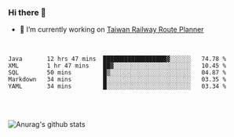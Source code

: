 ### Hi there 👋

- 🔭 I’m currently working on [Taiwan Railway Route Planner](https://github.com/Taiwan-Railway-Route-Planner)

<br/>

<!--START_SECTION:waka-->
```text
Java       12 hrs 47 mins  ██████████████████▓░░░░░░   74.78 % 
XML        1 hr 47 mins    ██▓░░░░░░░░░░░░░░░░░░░░░░   10.45 % 
SQL        50 mins         █▒░░░░░░░░░░░░░░░░░░░░░░░   04.87 % 
Markdown   34 mins         █░░░░░░░░░░░░░░░░░░░░░░░░   03.35 % 
YAML       34 mins         █░░░░░░░░░░░░░░░░░░░░░░░░   03.34 % 
```
<!--END_SECTION:waka-->

<br/>
<br/>

![Anurag's github stats](https://github-readme-stats.vercel.app/api?username=DepickereSven&show_icons=true&theme=tokyonight)



<!--
**DepickereSven/DepickereSven** is a ✨ _special_ ✨ repository because its `README.md` (this file) appears on your GitHub profile.

Here are some ideas to get you started:

- 🔭 I’m currently working on ...
- 🌱 I’m currently learning ...
- 👯 I’m looking to collaborate on ...
- 🤔 I’m looking for help with ...
- 💬 Ask me about ...
- 📫 How to reach me: ...
- 😄 Pronouns: ...
- ⚡ Fun fact: ...
-->
